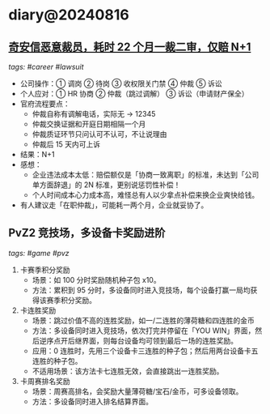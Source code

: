 # diary@20240816

## [奇安信恶意裁员，耗时 22 个月一裁二审，仅赔 N+1](https://www.v2ex.com/t/1061925)
_tags: #career #lawsuit_

- 公司操作：① 调岗 ② 待岗 ③ 收权限关门禁 ④ 仲裁 ⑤ 诉讼
- 个人应对：① HR 协商 ② 仲裁（跳过调解） ③ 诉讼（申请财产保全）
- 官府流程要点：
  - 仲裁自称有调解电话，实际无 → 12345
  - 仲裁交换证据和开庭日期相隔一个月
  - 仲裁质证环节只问认可不认可，不让说理由
  - 仲裁后 15 天内可上诉
- 结果：N+1
- 感想：
  - 企业违法成本太低：赔偿额仅是「协商一致离职」的标准，未达到「公司单方面辞退」的 2N 标准，更别说惩罚性补偿！
  - 个人时间成本心力成本高，难怪总有人以少拿点补偿来换企业爽快给钱。
- 有人建议走「在职仲裁」，可能耗一两个月，企业就妥协了。


## PvZ2 竞技场，多设备卡奖励进阶
_tags: #game #pvz_

1. 卡赛季积分奖励
   - 场景：如 100 分时奖励随机种子包 x10。
   - 方法：累积到 95 分时，多设备同时进入竞技场，每个设备打赢一局均获得该赛季积分奖励。
2. 卡连胜奖励
   - 场景：跳过价值不高的连胜奖励，如一/二连胜的薄荷糖和四连胜的金币
   - 方法：多设备同时进入竞技场，依次打完并停留在「YOU WIN」界面，然后逆序点开后继界面，则每台设备均可领到最后一场的连胜奖励。
   - 应用：0 连胜时，先用三个设备卡三连胜的种子包；然后用两台设备卡五连胜的种子包。
   - 不适用场景：该方法卡七连胜无效，会直接跳出一连胜奖励。
3. 卡周赛排名奖励
   - 场景：周赛高排名，会奖励大量薄荷糖/宝石/金币，可多设备领取。
   - 方法：多设备同时进入排名结算界面。
